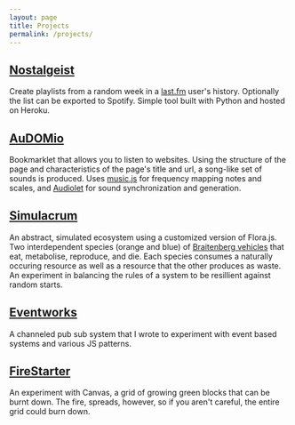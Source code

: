 ```yaml
---
layout: page
title: Projects
permalink: /projects/
---
```


## [Nostalgeist](http://www.nostalgeist.com) ##
Create playlists from a random week in a [last.fm](last.fm) user's history. Optionally the list can be exported to Spotify. Simple tool built with Python and hosted on Heroku.

## [AuDOMio](/AuDOMio) ##
Bookmarklet that allows you to listen to websites. Using the structure of the page and characteristics of the page's title and url, a song-like set of sounds is produced. Uses [music.js](https://github.com/gregjopa/music.js) for frequency mapping notes and scales, and [Audiolet](https://github.com/oampo/Audiolet) for sound synchronization and generation.

## [Simulacrum](/Simulacrum) ##
An abstract, simulated ecosystem using a customized version of Flora.js. Two interdependent species (orange and blue) of [Braitenberg vehicles](https://en.wikipedia.org/wiki/Braitenberg_vehicle) that eat, metabolise, reproduce, and die. Each species consumes a naturally occuring resource as well as a resource that the other produces as waste. An experiment in balancing the rules of a system to be resillient against random starts.

## [Eventworks](https://github.com/tchandler/Eventworks)
A channeled pub sub system that I wrote to experiment with event based systems and various JS patterns.

## [FireStarter](/FireStarter) ##
An experiment with Canvas, a grid of growing green blocks that can be burnt down. The fire, spreads, however, so if you aren't careful, the entire grid could burn down.